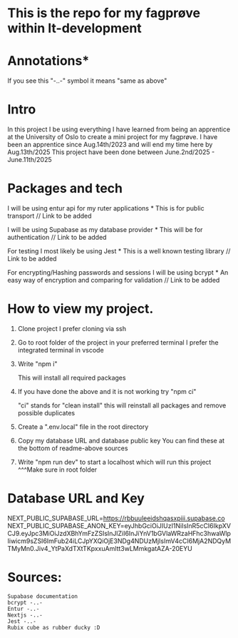 # This is the repo for my fagprøve within It-development

# Annotations\*

If you see this "-..-" symbol it means "same as above"

# Intro

In this project I be using everything I have learned from being an apprentice at the University of Oslo to create a mini project for my fagprøve.
I have been an apprentice since Aug.14th/2023 and will end my time here by Aug.13th/2025
This project have been done between June.2nd/2025 - June.11th/2025

# Packages and tech

I will be using entur api for my ruter applications \* This is for public transport
// Link to be added

I will be using Supabase as my database provider \* This will be for authentication
// Link to be added

For testing I most likely be using Jest \* This is a well known testing library
// Link to be added

For encrypting/Hashing passwords and sessions I will be using bcrypt \* An easy way of encryption and comparing for validation
// Link to be added

# How to view my project.

1. Clone project
   I prefer cloning via ssh

2. Go to root folder of the project in your preferred terminal
    I prefer the integrated terminal in vscode

3. Write "npm i"

   This will install all required packages
4. If you have done the above and it is not working try "npm ci"

   "ci" stands for "clean install" this will reinstall all packages and remove possible duplicates
5. Create a ".env.local" file in the root directory

6. Copy my database URL and database public key
   You can find these at the bottom of readme-above sources

7. Write "npm run dev" to start a localhost which will run this project
   ^^^Make sure in root folder

# Database URL and Key

NEXT_PUBLIC_SUPABASE_URL=https://rbbuuleeidshqasxpiii.supabase.co
NEXT_PUBLIC_SUPABASE_ANON_KEY=eyJhbGciOiJIUzI1NiIsInR5cCI6IkpXVCJ9.eyJpc3MiOiJzdXBhYmFzZSIsInJlZiI6InJiYnV1bGVlaWRzaHFhc3hwaWlpIiwicm9sZSI6ImFub24iLCJpYXQiOjE3NDg4NDUzMjIsImV4cCI6MjA2NDQyMTMyMn0.Jiv4_YtPaXdTXtTKpxxuAmltt3wLMmkgatAZA-20EYU

# Sources:

    Supabase documentation
    bcrypt -..-
    Entur -..-
    Nextjs -..-
    Jest -..-
    Rubix cube as rubber ducky :D
